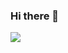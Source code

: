 ### Hi there 👋

[![](https://github-readme-stats.vercel.app/api?username=youssefelsharaawy)](https://github.com/anuraghazra/github-readme-stats)
